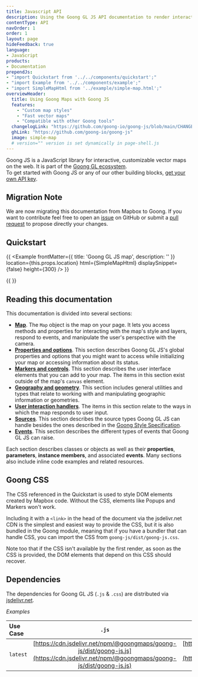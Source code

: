 ```yaml
---
title: Javascript API
description: Using the Goong GL JS API documentation to render interactive maps from vector tiles and Goong styles.
contentType: API
navOrder: 1
order: 1
layout: page
hideFeedback: true
language:
- JavaScript
products:
- Documentation
prependJs:
- "import Quickstart from '../../components/quickstart';"
- "import Example from '../../components/example';"
- "import SimpleMapHtml from '../example/simple-map.html';"
overviewHeader:
  title: Using Goong Maps with Goong JS
  features:
    - "Custom map styles"
    - "Fast vector maps"
    - "Compatible with other Goong tools"
  changelogLink: "https://github.com/goong-io/goong-js/blob/main/CHANGELOG.md"
  ghLink: "https://github.com/goong-io/goong-js"
  image: simple-map
  # version="" version is set dynamically in page-shell.js
---
```




Goong JS is a JavaScript library for interactive, customizable vector maps on the web. It is part of the [Goong GL ecosystem](https://github.com/goong-io).  
To get started with Goong JS or any of our other building blocks, [get your own API key](https://account.goong.io/).

## Migration Note

We are now migrating this documentation from Mapbox to Goong. If you want to contribute feel free to open an [issue](https://github.com/goong-io/docs/issues) on GitHub or submit a [pull request](https://github.com/goong-io/docs/pulls) to propose directly your changes.


## Quickstart

{{
    <Example
        frontMatter={{
          title: 'Goong GL JS map',
          description: ''
        }}
        location={this.props.location}
        html={SimpleMapHtml}
        displaySnippet={false}
        height={300}
    />
}}


{{
<Quickstart />
}}


## Reading this documentation

This documentation is divided into several sections:

* [**Map**](https://docs.goong.io/docs/javascript/map/). The `Map` object is the map on your page. It lets you access methods and properties for interacting with the map's style and layers, respond to events, and manipulate the user's perspective with the camera.
* [**Properties and options**](https://docs.goong.io/docs/javascript/properties/). This section describes Goong GL JS's global properties and options that you might want to access while initializing your map or accessing information about its status.
* [**Markers and controls**](https://docs.goong.io/docs/javascript/markers/). This section describes the user interface elements that you can add to your map. The items in this section exist outside of the map's `canvas` element.
* [**Geography and geometry**](https://docs.goong.io/docs/javascript/geography/). This section includes general utilities and types that relate to working with and manipulating geographic information or geometries.
* [**User interaction handlers**](https://docs.goong.io/docs/javascript/handlers/). The items in this section relate to the ways in which the map responds to user input.
* [**Sources**](https://docs.goong.io/docs/javascript/sources/). This section describes the source types Goong GL JS can handle besides the ones described in the [Goong Style Specification](https://docs.goong.io/docs/style-spec/).
* [**Events**](https://docs.goong.io/docs/javascript/events/). This section describes the different types of events that Goong GL JS can raise.

Each section describes classes or objects as well as their **properties**, **parameters**, **instance members**, and associated **events**. Many sections also include inline code examples and related resources.

## Goong CSS

The CSS referenced in the Quickstart is used to style DOM elements created by Mapbox code. Without the CSS, elements like Popups and Markers won't work.

Including it with a `<link>` in the head of the document via the jsdelivr.net CDN is the simplest and easiest way to provide the CSS, but it is also bundled in the Goong module, meaning that if you have a bundler that can handle CSS, you can import the CSS from `goong-js/dist/goong-js.css`.

Note too that if the CSS isn't available by the first render, as soon as the CSS is provided, the DOM elements that depend on this CSS should recover.

## Dependencies

The dependencies for Goong GL JS (`.js` & `.css`) are distributed via [jsdelivr.net](https://cdn.jsdelivr.net/).


*Examples*

| Use Case  | `.js` | `.css` |
| :------- | :---: | :----: |
| `latest` | [https://cdn.jsdelivr.net/npm/@goongmaps/goong-js/dist/goong-js.js](https://cdn.jsdelivr.net/npm/@goongmaps/goong-js/dist/goong-js.js) | [https://cdn.jsdelivr.net/npm/@goongmaps/goong-js/dist/goong-js.css](https://cdn.jsdelivr.net/npm/@goongmaps/goong-js/dist/goong-js.css) |
